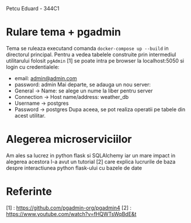 Petcu Eduard - 344C1

# Rulare tema + pgadmin
Tema se ruleaza executand comanda `docker-compose up --build` in directorul
principal.
Pentru a vedea tabelele construite prin intermediul utilitarului folosit
`pgAdmin` [1] se poate intra pe browser la localhost:5050 si login cu 
credentialele:
- email: admin@admin.com
- password: admin
Mai departe, se adauga un nou server:
- General -> Name: se alege un nume la liber pentru server
- Connection -> Host name/address: weather_db
- Username -> postgres
- Password -> postgres
Dupa aceea, se pot realiza operatii pe tabele din acest utilitar. 

# Alegerea microserviciilor
Am ales sa lucrez in python flask si SQLAlchemy iar un mare impact in alegerea
acestora l-a avut un tutorial [2] care explica lucrurile de baza despre 
interactiunea python flask-ului cu bazele de date 

# Referinte
[1] : https://github.com/pgadmin-org/pgadmin4
[2] : https://www.youtube.com/watch?v=fHQWTsWqBdE&t